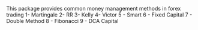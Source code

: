 This package provides common money management methods in forex trading
1- Martingale
2- RR
3- Kelly
4- Victor
5 - Smart
6 - Fixed Capital
7 - Double Method
8 - Fibonacci
9 - DCA Capital
